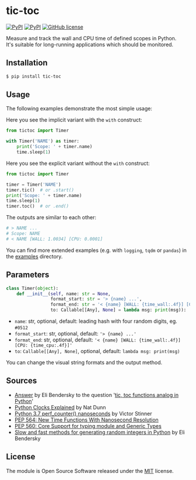 # tic-toc

[![PyPI](https://img.shields.io/pypi/v/tic-toc.svg)](https://pypi.python.org/pypi/tic-toc)
[![PyPI](https://img.shields.io/pypi/pyversions/tic-toc.svg)](https://pypi.python.org/pypi/tic-toc)
[![GitHub license](https://img.shields.io/pypi/l/tic-toc.svg)](https://raw.githubusercontent.com/nok/tic-toc/master/license.txt)

Measure and track the wall and CPU time of defined scopes in Python.<br>It's suitable for long-running applications which should be monitored.


## Installation

```bash
$ pip install tic-toc
```


## Usage

The following examples demonstrate the most simple usage: 

Here you see the implicit variant with the `with` construct:

```python
from tictoc import Timer

with Timer('NAME') as timer:
    print('Scope: ' + timer.name)
    time.sleep(1)
```

Here you see the explicit variant without the `with` construct:

```python
from tictoc import Timer

timer = Timer('NAME')
timer.tic()  # or .start()
print('Scope: ' + timer.name)
time.sleep(1)
timer.toc()  # or .end()
```

The outputs are similar to each other:

```python
# > NAME ...
# Scope: NAME
# < NAME [WALL: 1.0034] [CPU: 0.0001]
```

You can find more extended examples (e.g. with `logging`, `tqdm` or `pandas`) in the [examples](examples) directory.


## Parameters

```python
class Timer(object):
    def __init__(self, name: str = None,
                 format_start: str = '> {name} ...',
                 format_end: str = '< {name} [WALL: {time_wall:.4f}] [CPU: {time_cpu:.4f}]',
                 to: Callable[[Any], None] = lambda msg: print(msg)):
```

- `name`: str, optional, default: leading hash with four random digits, eg. `#0512`
- `format_start`: str, optional, default: `'> {name} ...'`
- `format_end`: str, optional, default: `'< {name} [WALL: {time_wall:.4f}] [CPU: {time_cpu:.4f}]'`
- `to`: `Callable[[Any], None]`, optional, default: `lambda msg: print(msg)`

You can change the visual string formats and the output method.


## Sources

- [Answer](https://stackoverflow.com/a/5849861/1293700) by Eli Bendersky to the question '[tic, toc functions analog in Python](https://stackoverflow.com/questions/5849800/tic-toc-functions-analog-in-python)'
- [Python Clocks Explained](https://www.webucator.com/blog/2015/08/python-clocks-explained/) by Nat Dunn
- [Python 3.7 perf_counter() nanoseconds](https://vstinner.github.io/python37-perf-counter-nanoseconds.html) by Victor Stinner
- [PEP 564: New Time Functions With Nanosecond Resolution](https://docs.python.org/3.7/whatsnew/3.7.html#pep-564-new-time-functions-with-nanosecond-resolution)
- [PEP 560: Core Support for typing module and Generic Types](https://docs.python.org/3.7/whatsnew/3.7.html#pep-560-core-support-for-typing-module-and-generic-types)
- [Slow and fast methods for generating random integers in Python](https://eli.thegreenplace.net/2018/slow-and-fast-methods-for-generating-random-integers-in-python/) by  Eli Bendersky


## License

The module is Open Source Software released under the [MIT](license.txt) license.
